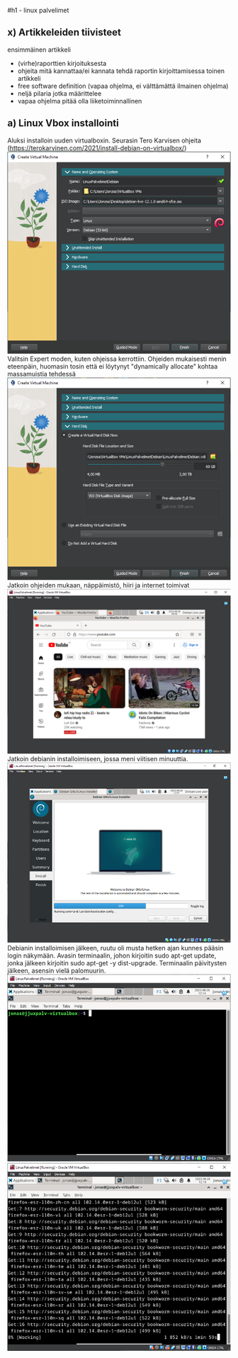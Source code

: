 #h1 - linux palvelimet
## x) Artikkeleiden tiivisteet
ensimmäinen artikkeli
- (virhe)raporttien kirjoituksesta
- ohjeita mitä kannattaa/ei kannata tehdä raportin kirjoittamisessa
toinen artikkeli
- free software definition (vapaa ohjelma, ei välttämättä ilmainen ohjelma)
- neljä pilaria jotka määrittelee 
- vapaa ohjelma pitää olla liiketoiminnallinen

## a) Linux Vbox installointi
Aluksi installoin uuden virtualboxin. Seurasin Tero Karvisen ohjeita (https://terokarvinen.com/2021/install-debian-on-virtualbox/)
 ![Add file: Install1](install1.png)
 Valitsin Expert moden, kuten ohjeissa kerrottiin. Ohjeiden mukaisesti menin eteenpäin, huomasin tosin että ei löytynyt "dynamically allocate" kohtaa massamuistia tehdessä
 ![Add file: Install2 ](install2.png)
 Jatkoin ohjeiden mukaan, näppäimistö, hiiri ja internet toimivat
 ![Add file: Internet works ](internetworks.png)
 Jatkoin debianin installoimiseen, jossa meni viitisen minuuttia.
 ![Add file: Installing debian ](installingdebian.png)
 Debianin installoimisen jälkeen, ruutu oli musta hetken ajan kunnes pääsin login näkymään.
 Avasin terminaalin, johon kirjoitin sudo apt-get update, jonka jälkeen kirjoitin sudo apt-get -y dist-upgrade.
 Terminaalin päivitysten jälkeen, asensin vielä palomuurin.
 ![Add file: Opened Terminal](openedterminal.png)
 ![Add file: Terminal updates](terminalupdates.png)

